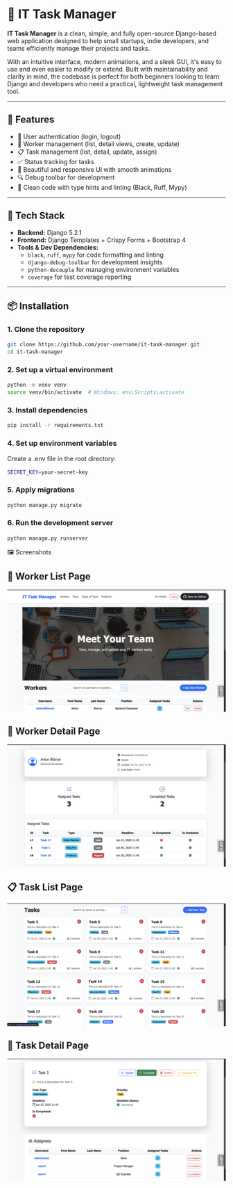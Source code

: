 # 🚀 IT Task Manager

**IT Task Manager** is a clean, simple, and fully open-source Django-based web application designed to help small startups, indie developers, and teams efficiently manage their projects and tasks.

With an intuitive interface, modern animations, and a sleek GUI, it's easy to use and even easier to modify or extend. Built with maintainability and clarity in mind, the codebase is perfect for both beginners looking to learn Django and developers who need a practical, lightweight task management tool.

---

## 🌟 Features

- 🔐 User authentication (login, logout)
- 🧑 Worker management (list, detail views, create, update)
- 📋 Task management (list, detail, update, assign)
- ✅ Status tracking for tasks
- 💅 Beautiful and responsive UI with smooth animations
- 🔍 Debug toolbar for development
- 🧼 Clean code with type hints and linting (Black, Ruff, Mypy)

---

## 🧰 Tech Stack

- **Backend:** Django 5.2.1
- **Frontend:** Django Templates + Crispy Forms + Bootstrap 4
- **Tools & Dev Dependencies:**  
  - `black`, `ruff`, `mypy` for code formatting and linting  
  - `django-debug-toolbar` for development insights  
  - `python-decouple` for managing environment variables  
  - `coverage` for test coverage reporting

---

## 📦 Installation

### 1. Clone the repository
```bash
git clone https://github.com/your-username/it-task-manager.git
cd it-task-manager
```

### 2. Set up a virtual environment
```bash
python -m venv venv
source venv/bin/activate  # Windows: env\Scripts\activate
```

### 3. Install dependencies
```bash
pip install -r requirements.txt
```

### 4. Set up environment variables
Create a .env file in the root directory:
```bash
SECRET_KEY=your-secret-key
```

### 5. Apply migrations
```bash
python manage.py migrate
```

### 6. Run the development server
```bash
python manage.py runserver
```

🖼️ Screenshots

## 👥 Worker List Page
![Worker List](screenshots/worker-list.png)

## 👤 Worker Detail Page
![Worker Detail](screenshots/worker-detail.png)

## 📋 Task List Page
![Task List](screenshots/task-list.png)

## 📝 Task Detail Page
![Task Detail](screenshots/task-detail.png)